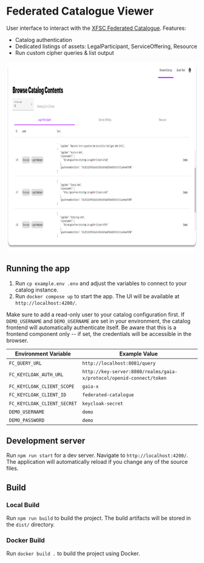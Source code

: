 # Federated Catalogue Viewer

User interface to interact with the [XFSC Federated Catalogue](https://gitlab.eclipse.org/eclipse/xfsc/cat/fc-service). Features:

-   Catalog authentication
-   Dedicated listings of assets: LegalParticipant, ServiceOffering, Resource
-   Run custom cipher queries & list output

<img src="./preview.png" alt="Federated-Catalogue-Viewer" height="500px">

## Running the app

1. Run `cp example.env .env` and adjust the variables to connect to your catalog instance.
2. Run `docker compose up` to start the app. The UI will be available at `http://localhost:4200/`.

Make sure to add a read-only user to your catalog configuration first. If `DEMO_USERNAME` and `DEMO_USERNAME` are set in your environment, the catalog frontend will automatically authenticate itself. Be aware that this is a frontend component only -- if set, the credentials will be accessible in the browser.

| Environment Variable        | Example Value                                                        |
| --------------------------- | -------------------------------------------------------------------- |
| `FC_QUERY_URL`              | `http://localhost:8081/query`                                        |
| `FC_KEYCLOAK_AUTH_URL`      | `http://key-server:8080/realms/gaia-x/protocol/openid-connect/token` |
| `FC_KEYCLOAK_CLIENT_SCOPE`  | `gaia-x`                                                             |
| `FC_KEYCLOAK_CLIENT_ID`     | `federated-catalogue`                                                |
| `FC_KEYCLOAK_CLIENT_SECRET` | `keycloak-secret`                                                    |
| `DEMO_USERNAME`             | `demo`                                                               |
| `DEMO_PASSWORD`             | `demo`                                                               |

## Development server

Run `npm run start` for a dev server. Navigate to `http://localhost:4200/`. The application will automatically reload if you change any of the source files.

## Build

### Local Build

Run `npm run build` to build the project. The build artifacts will be stored in the `dist/` directory.

### Docker Build

Run `docker build .` to build the project using Docker.
